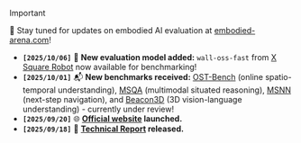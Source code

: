 > [!IMPORTANT]
> 🌟 Stay tuned for updates on embodied AI evaluation at [embodied-arena.com](https://www.embodied-arena.com/#/)!

- **`[2025/10/06]`** 🎯 **New evaluation model added:** `wall-oss-fast` from [X Square Robot](https://huggingface.co/x-square-robot/wall-oss-fast) now available for benchmarking!
- **`[2025/10/01]`** 📬 **New benchmarks received:** [OST-Bench](https://rbler1234.github.io/OSTBench.github.io/) (online spatio-temporal understanding), [MSQA](https://github.com/MSR3D/MSR3D) (multimodal situated reasoning), [MSNN](https://github.com/MSR3D/MSR3D) (next-step navigation), and [Beacon3D](https://github.com/beacon-3d/Beacon3D) (3D vision-language understanding) - currently under review!
- **`[2025/09/20]`** 🌐 **[Official website](https://www.embodied-arena.com/) launched.**
- **`[2025/09/18]`** 📄 **<a href=" " target="_blank">Technical Report</a > released.**
